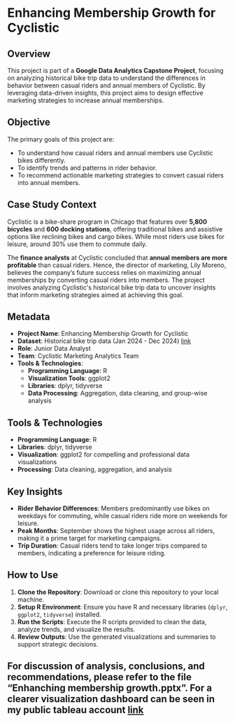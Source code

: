 # Enhancing Membership Growth for Cyclistic

## Overview
This project is part of a **Google Data Analytics Capstone Project**, focusing on analyzing historical bike trip data to understand the differences in behavior between casual riders and annual members of Cyclistic. By leveraging data-driven insights, this project aims to design effective marketing strategies to increase annual memberships.

## Objective
The primary goals of this project are:
- To understand how casual riders and annual members use Cyclistic bikes differently.
- To identify trends and patterns in rider behavior.
- To recommend actionable marketing strategies to convert casual riders into annual members.

## Case Study Context
Cyclistic is a bike-share program in Chicago that features over **5,800 bicycles** and **600 docking stations**, offering traditional bikes and assistive options like reclining bikes and cargo bikes. While most riders use bikes for leisure, around 30% use them to commute daily. 

The **finance analysts** at Cyclistic concluded that **annual members are more profitable** than casual riders. Hence, the director of marketing, Lily Moreno, believes the company’s future success relies on maximizing annual memberships by converting casual riders into members. The project involves analyzing Cyclistic's historical bike trip data to uncover insights that inform marketing strategies aimed at achieving this goal.

## Metadata
- **Project Name**: Enhancing Membership Growth for Cyclistic
- **Dataset**: Historical bike trip data (Jan 2024 - Dec 2024) [link](https://divvy-tripdata.s3.amazonaws.com/index.html)
- **Role**: Junior Data Analyst
- **Team**: Cyclistic Marketing Analytics Team
- **Tools & Technologies**:
  - **Programming Language**: R
  - **Visualization Tools**: ggplot2
  - **Libraries**: dplyr, tidyverse
  - **Data Processing**: Aggregation, data cleaning, and group-wise analysis

## Tools & Technologies
- **Programming Language**: R
- **Libraries**: dplyr, tidyverse
- **Visualization**: ggplot2 for compelling and professional data visualizations
- **Processing**: Data cleaning, aggregation, and analysis

## Key Insights
- **Rider Behavior Differences**: Members predominantly use bikes on weekdays for commuting, while casual riders ride more on weekends for leisure.
- **Peak Months**: September shows the highest usage across all riders, making it a prime target for marketing campaigns.
- **Trip Duration**: Casual riders tend to take longer trips compared to members, indicating a preference for leisure riding.


## How to Use
1. **Clone the Repository**: Download or clone this repository to your local machine.
2. **Setup R Environment**: Ensure you have R and necessary libraries (`dplyr`, `ggplot2`, `tidyverse`) installed.
3. **Run the Scripts**: Execute the R scripts provided to clean the data, analyze trends, and visualize the results.
4. **Review Outputs**: Use the generated visualizations and summaries to support strategic decisions.

**For discussion of analysis, conclusions, and recommendations, please refer to the file “Enhanching membership growth.pptx”.**
**For a clearer visualization dashboard can be seen in my public tableau account [link](https://public.tableau.com/app/profile/david.alamsyah/viz/GoogleCaseStudyA_17372127142630/AvarageDuration)**
---

